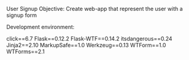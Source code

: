 User Signup
Objective: Create web-app that represent the user with a signup form

Development environment:

click==6.7
Flask==0.12.2
Flask-WTF==0.14.2
itsdangerous==0.24
Jinja2==2.10
MarkupSafe==1.0
Werkzeug==0.13
WTForm==1.0
WTForms==2.1



